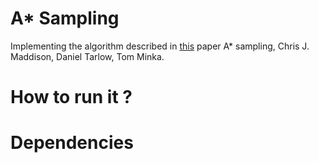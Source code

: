 # A* Sampling

Implementing the algorithm described in [this](https://proceedings.neurips.cc/paper_files/paper/2014/file/309fee4e541e51de2e41f21bebb342aa-Paper.pdf) paper A* sampling, Chris J. Maddison, Daniel Tarlow, Tom Minka.


# How to run it ?


# Dependencies

